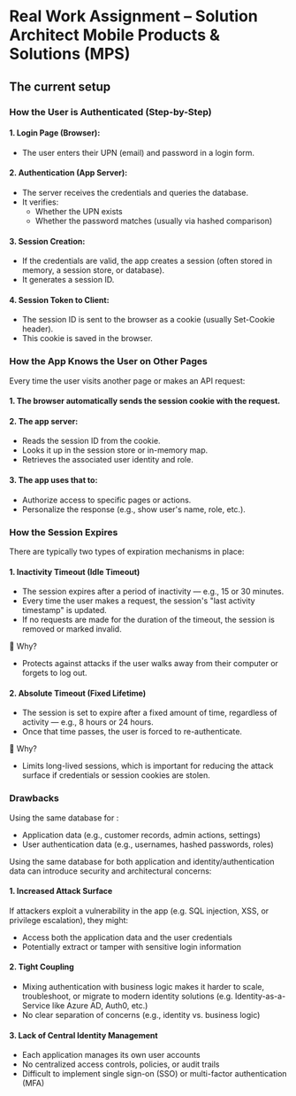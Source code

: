 # Real Work Assignment – Solution Architect Mobile Products & Solutions (MPS)

## The current setup



### How the User is Authenticated (Step-by-Step)

#### 1. Login Page (Browser):

- The user enters their UPN (email) and password in a login form.

#### 2. Authentication (App Server):

- The server receives the credentials and queries the database.
- It verifies:
    - Whether the UPN exists
    - Whether the password matches (usually via hashed comparison)

#### 3. Session Creation:
- If the credentials are valid, the app creates a session (often stored in memory, a session store, or database).
- It generates a session ID.

#### 4. Session Token to Client:
- The session ID is sent to the browser as a cookie (usually Set-Cookie header).
- This cookie is saved in the browser.


### How the App Knows the User on Other Pages

Every time the user visits another page or makes an API request:

#### 1. The browser automatically sends the session cookie with the request.

#### 2. The app server:
- Reads the session ID from the cookie.
- Looks it up in the session store or in-memory map.
- Retrieves the associated user identity and role.

#### 3. The app uses that to:
- Authorize access to specific pages or actions.
- Personalize the response (e.g., show user's name, role, etc.).

###  How the Session Expires

There are typically two types of expiration mechanisms in place:

#### 1. Inactivity Timeout (Idle Timeout)

- The session expires after a period of inactivity — e.g., 15 or 30 minutes.
- Every time the user makes a request, the session's "last activity timestamp" is updated.
- If no requests are made for the duration of the timeout, the session is removed or marked invalid.

📌 Why?
- Protects against attacks if the user walks away from their computer or forgets to log out.

#### 2. Absolute Timeout (Fixed Lifetime)

- The session is set to expire after a fixed amount of time, regardless of activity — e.g., 8 hours or 24 hours.
- Once that time passes, the user is forced to re-authenticate.

📌 Why?
- Limits long-lived sessions, which is important for reducing the attack surface if credentials or session cookies are stolen.

### Drawbacks

Using the same database for :
- Application data (e.g., customer records, admin actions, settings)
- User authentication data (e.g., usernames, hashed passwords, roles)

Using the same database for both application and identity/authentication data can introduce security and architectural concerns:


#### 1. Increased Attack Surface

If attackers exploit a vulnerability in the app (e.g. SQL injection, XSS, or privilege escalation), they might:
- Access both the application data and the user credentials
- Potentially extract or tamper with sensitive login information

#### 2. Tight Coupling

- Mixing authentication with business logic makes it harder to scale, troubleshoot, or migrate to modern identity solutions
  (e.g. Identity-as-a-Service like Azure AD, Auth0, etc.)
- No clear separation of concerns (e.g., identity vs. business logic)

#### 3. Lack of Central Identity Management

- Each application manages its own user accounts
- No centralized access controls, policies, or audit trails
- Difficult to implement single sign-on (SSO) or multi-factor authentication (MFA)